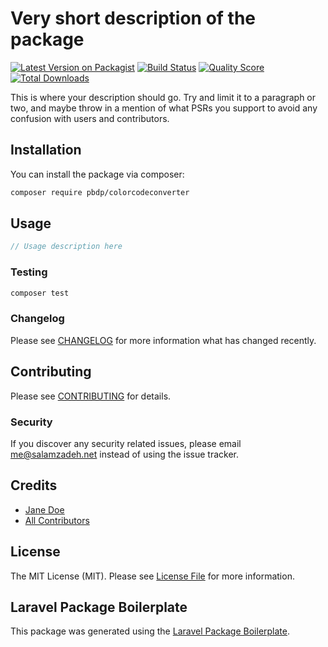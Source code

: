 # Very short description of the package

[![Latest Version on Packagist](https://img.shields.io/packagist/v/pbdp/colorcodeconverter.svg?style=flat-square)](https://packagist.org/packages/pbdp/colorcodeconverter)
[![Build Status](https://img.shields.io/travis/pbdp/colorcodeconverter/master.svg?style=flat-square)](https://travis-ci.org/pbdp/colorcodeconverter)
[![Quality Score](https://img.shields.io/scrutinizer/g/pbdp/colorcodeconverter.svg?style=flat-square)](https://scrutinizer-ci.com/g/pbdp/colorcodeconverter)
[![Total Downloads](https://img.shields.io/packagist/dt/pbdp/colorcodeconverter.svg?style=flat-square)](https://packagist.org/packages/pbdp/colorcodeconverter)

This is where your description should go. Try and limit it to a paragraph or two, and maybe throw in a mention of what PSRs you support to avoid any confusion with users and contributors.

## Installation

You can install the package via composer:

```bash
composer require pbdp/colorcodeconverter
```

## Usage

``` php
// Usage description here
```

### Testing

``` bash
composer test
```

### Changelog

Please see [CHANGELOG](CHANGELOG.md) for more information what has changed recently.

## Contributing

Please see [CONTRIBUTING](CONTRIBUTING.md) for details.

### Security

If you discover any security related issues, please email me@salamzadeh.net instead of using the issue tracker.

## Credits

- [Jane Doe](https://github.com/pbdp)
- [All Contributors](../../contributors)

## License

The MIT License (MIT). Please see [License File](LICENSE.md) for more information.

## Laravel Package Boilerplate

This package was generated using the [Laravel Package Boilerplate](https://laravelpackageboilerplate.com).